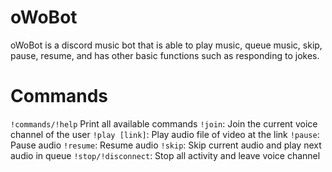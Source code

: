 # oWoBot

oWoBot is a discord music bot that is able to play music, queue music, skip, pause, resume, and has other basic functions such as responding to jokes. 

# Commands
`!commands/!help`     Print all available commands
`!join`:              Join the current voice channel of the user
`!play [link]`:       Play audio file of video at the link
`!pause`:             Pause audio
`!resume`:            Resume audio
`!skip`:              Skip current audio and play next audio in queue
`!stop/!disconnect`:  Stop all activity and leave voice channel
